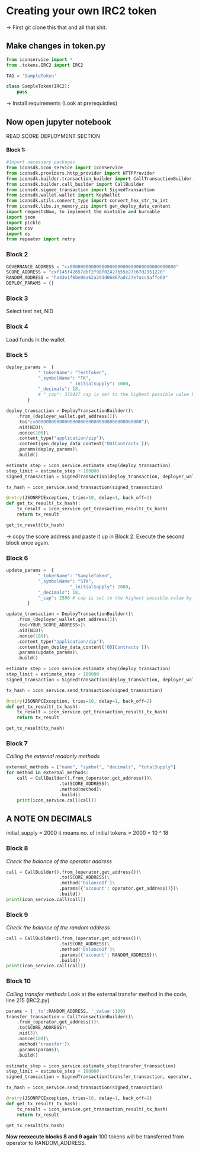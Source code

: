 # Creating your own IRC2 token

-> First git clone this that and all that shit.

## Make changes in token.py

```Python
from iconservice import *
from .tokens.IRC2 import IRC2

TAG = 'SampleToken'

class SampleToken(IRC2):
	pass
```

-> Install requirements (Look at prerequisties)

## Now open jupyter notebook

READ SCORE DEPLOYMENT SECTION

#### Block 1:

```Python
#Import necessary packages
from iconsdk.icon_service import IconService
from iconsdk.providers.http_provider import HTTPProvider
from iconsdk.builder.transaction_builder import CallTransactionBuilder, TransactionBuilder,DeployTransactionBuilder,MessageTransactionBuilder
from iconsdk.builder.call_builder import CallBuilder
from iconsdk.signed_transaction import SignedTransaction
from iconsdk.wallet.wallet import KeyWallet
from iconsdk.utils.convert_type import convert_hex_str_to_int
from iconsdk.libs.in_memory_zip import gen_deploy_data_content
import requestsNow, to implement the mintable and burnable
import json
import pickle
import csv
import os
from repeater import retry
```

### Block 2

```Python
GOVERNANCE_ADDRESS = "cx0000000000000000000000000000000000000000"
SCORE_ADDRESS = "cxf145f42657dbf2f98f02427b55e27c67d2951220"
RANDOM_ADDRESS = "hx43e1f6be06a62a293d06867adc27e7acc9affe69"
DEPLOY_PARAMS = {}
```

### Block 3

Select test net, NID

### Block 4

Load funds in the wallet

### Block 5

```Python
deploy_params =  {
            "_tokenName": "TestToken",
            "_symbolName": "TK",
						"_initialSupply": 1000,
            "_decimals": 18,
            # "_cap": 372427 cap is set to the highest possible value by default.
		}

deploy_transaction = DeployTransactionBuilder()\
    .from_(deployer_wallet.get_address())\
    .to("cx0000000000000000000000000000000000000000")\
    .nid(NID)\
    .nonce(100)\
    .content_type("application/zip")\
    .content(gen_deploy_data_content('ODIContracts'))\
    .params(deploy_params)\
    .build()

estimate_step = icon_service.estimate_step(deploy_transaction)
step_limit = estimate_step + 100000
signed_transaction = SignedTransaction(deploy_transaction, deployer_wallet, step_limit)

tx_hash = icon_service.send_transaction(signed_transaction)

@retry(JSONRPCException, tries=10, delay=1, back_off=2)
def get_tx_result(_tx_hash):
    tx_result = icon_service.get_transaction_result(_tx_hash)
    return tx_result

get_tx_result(tx_hash)
```

-> copy the score address and paste it up in Block 2. Execute the second block once again.

### Block 6

```Python
update_params =  {
            "_tokenName": "SampleToken",
            "_symbolName": "STK",
						"_initialSupply": 2000,
            "_decimals": 18,
            "_cap": 2500 # cap is set to the highest possible value by default.
		}

update_transaction = DeployTransactionBuilder()\
    .from_(deployer_wallet.get_address())\
    .to(<YOUR_SCORE_ADDRESS>)\
    .nid(NID)\
    .nonce(100)\
    .content_type("application/zip")\
    .content(gen_deploy_data_content('ODIContracts'))\
    .params(update_params)\
    .build()

estimate_step = icon_service.estimate_step(deploy_transaction)
step_limit = estimate_step + 100000
signed_transaction = SignedTransaction(deploy_transaction, deployer_wallet, step_limit)

tx_hash = icon_service.send_transaction(signed_transaction)

@retry(JSONRPCException, tries=10, delay=1, back_off=2)
def get_tx_result(_tx_hash):
    tx_result = icon_service.get_transaction_result(_tx_hash)
    return tx_result

get_tx_result(tx_hash)
```

### Block 7

_Calling the external readonly methods_

```Python
external_methods = ["name", "symbol", "decimals", "totalSupply"]
for method in external_methods:
    call = CallBuilder().from_(operator.get_address())\
                    .to(SCORE_ADDRESS)\
                    .method(method)\
                    .build()
    print(icon_service.call(call))
```
## A NOTE ON DECIMALS
initial_supply = 2000
it means no. of initial tokens = 2000 * 10 ^ 18

### Block 8
_Check the balance of the operator address_
```Python
call = CallBuilder().from_(operator.get_address())\
                    .to(SCORE_ADDRESS)\
                    .method('balanceOf')\
                    .params({'account': operator.get_address()})\
                    .build()
print(icon_service.call(call))
```

### Block 9
_Check the balance of the random address_
```Python
call = CallBuilder().from_(operator.get_address())\
                    .to(SCORE_ADDRESS)\
                    .method('balanceOf')\
                    .params({'account': RANDOM_ADDRESS})\
                    .build()
print(icon_service.call(call))
```

### Block 10

_Calling transfer methods_
Look at the external transfer method in the code, line 215 {IRC2.py}

```Python
params = {'_to':RANDOM_ADDRESS, '_value':100}
transfer_transaction = CallTransactionBuilder()\
    .from_(operator.get_address())\
    .to(SCORE_ADDRESS)\
    .nid(3)\
    .nonce(100)\
    .method('transfer')\
    .params(params)\
    .build()

estimate_step = icon_service.estimate_step(transfer_transaction)
step_limit = estimate_step + 100000
signed_transaction = SignedTransaction(transfer_transaction, operator, step_limit)

tx_hash = icon_service.send_transaction(signed_transaction)

@retry(JSONRPCException, tries=10, delay=1, back_off=2)
def get_tx_result(_tx_hash):
    tx_result = icon_service.get_transaction_result(_tx_hash)
    return tx_result

get_tx_result(tx_hash)

```

**Now reexecute blocks 8 and 9 again**
100 tokens will be transferred from operator to RANDOM_ADDRESS.
